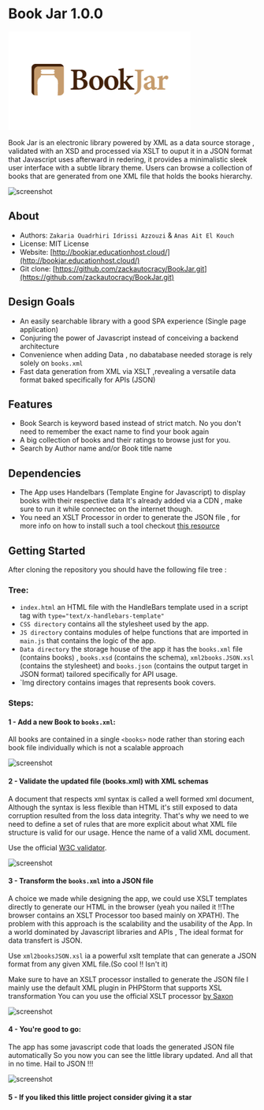 Book Jar 1.0.0
==============

<img width="370" height="200" src="img/large_Book-Jar.png" alt="Book Jar logo">


Book Jar is an electronic library powered by XML as a data source storage , validated with an XSD and processed via XSLT to ouput it in a JSON format that Javascript uses afterward in redering, it provides a minimalistic sleek
user interface with a subtle library theme. Users can browse a collection of books that are generated from one
XML file that holds the books hierarchy.

![screenshot](https://i.imgur.com/KVuAW2n.jpg)

## About
 - Authors: `Zakaria Ouadrhiri Idrissi Azzouzi` & `Anas Ait El Kouch`
 - License: MIT License
 - Website: [http://bookjar.educationhost.cloud/](http://bookjar.educationhost.cloud/)
 - Git clone: [https://github.com/zackautocracy/BookJar.git](https://github.com/zackautocracy/BookJar.git)

## Design Goals
- An easily searchable library with a good SPA experience (Single page application)
- Conjuring the power of Javascript instead of conceiving a backend architecture
- Convenience when adding Data , no dabatabase needed storage is rely solely on `books.xml`
- Fast data generation from XML via XSLT ,revealing a versatile data format baked specifically for APIs (JSON)

## Features
- Book Search is keyword based instead of strict match. No you don't need to remember the exact name to find your book again
- A big collection of books and their ratings to browse just for you.
- Search by Author name and/or Book title name

## Dependencies

- The App uses Handelbars (Template Engine for Javascript) to display books with their respective data
  It's already added via a CDN , make sure to run it while connectec on the internet though.
- You need an XSLT Processor in order to generate the JSON file , for more info on how to install
  such a tool checkout [this resource](http://saxon.sourceforge.net/)

## Getting Started

After cloning the repository you should have the following file tree :

### Tree:
- `index.html` an HTML file with the HandleBars template used in a script tag with `type="text/x-handlebars-template"`
- `CSS directory` contains all the stylesheet used by the app.
- `JS directory` contains modules of helpe functions that are imported in `main.js` that contains the logic of the app.
- `Data directory` the storage house of the app it has the `books.xml` file (contains books) , `books.xsd` (contains the schema),
  `xml2books.JSON.xsl` (contains the stylesheet) and `books.json` (contains the output target in JSON format) tailored specifically for API usage.
- `Img directory contains images that represents book covers.


### Steps:

#### 1 - Add a new Book to `books.xml`:
All books are contained in a single `<books>` node rather than storing
each book file individually which is not a scalable approach

![screenshot](https://i.imgur.com/ws5ZDte.png)

#### 2 - Validate the updated file (books.xml) with XML schemas
A document that respects xml syntax is called a well formed xml document,
Although the syntax is less flexible than HTML it's still exposed to data
corruption resulted from the loss data integrity. That's why we need to
we need to define a set of rules that are more explicit about what XML file
structure is valid for our usage. Hence the name of a valid XML document.

Use the official [W3C validator](http://www.utilities-online.info/xsdvalidation/).

![screenshot](https://i.imgur.com/aO6Vej9.png)

#### 3 - Transform the `books.xml` into a JSON file
A choice we made while designing the app, we could use XSLT templates directly
to generate our HTML in the browser (yeah you nailed it !!The browser contains an XSLT Processor
too based mainly on XPATH). The problem with this approach is the scalability and the usability
of the App. In a world dominated by Javascript libraries and APIs , The ideal format
for data transfert is JSON.

Use `xml2booksJSON.xsl` ia a powerful xslt template that can generate
a JSON format from any given XML file.(So cool !! Isn't it)

Make sure to have an XSLT processor installed to generate the JSON file
I mainly use the default XML plugin in PHPStorm that supports XSL transformation
You can you use the official XSLT processor [by Saxon](http://saxon.sourceforge.net/)


![screenshot](https://i.imgur.com/P1xJL3Y.png)

#### 4 - You're good to go:
The app has some javascript code that loads the generated JSON file automatically
So you now you can see the little library updated.
And all that in no time. Hail to JSON !!!

![screenshot](https://i.imgur.com/0Yp2AUx.jpg)

#### 5 - If you liked this little project consider giving it a star
